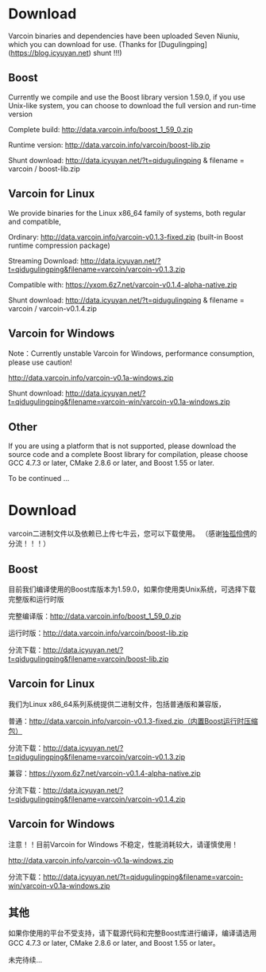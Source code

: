 # Download

Varcoin binaries and dependencies have been uploaded Seven Niuniu, which you can download for use.
(Thanks for [Dugulingping] (https://blog.icyuyan.net) shunt !!!)

## Boost

Currently we compile and use the Boost library version 1.59.0, if you use Unix-like system, you can choose to download the full version and run-time version

Complete build: http://data.varcoin.info/boost_1_59_0.zip

Runtime version: http://data.varcoin.info/varcoin/boost-lib.zip

Shunt download: http://data.icyuyan.net/?t=qidugulingping & filename = varcoin / boost-lib.zip

## Varcoin for Linux

We provide binaries for the Linux x86_64 family of systems, both regular and compatible,

Ordinary: http://data.varcoin.info/varcoin-v0.1.3-fixed.zip (built-in Boost runtime compression package)

Streaming Download: http://data.icyuyan.net/?t=qidugulingping&filename=varcoin/varcoin-v0.1.3.zip

Compatible with: https://yxom.6z7.net/varcoin-v0.1.4-alpha-native.zip

Shunt download: http://data.icyuyan.net/?t=qidugulingping & filename = varcoin / varcoin-v0.1.4.zip

## Varcoin for Windows

Note：Currently unstable Varcoin for Windows, performance consumption, please use caution!

http://data.varcoin.info/varcoin-v0.1a-windows.zip

Shunt download: http://data.icyuyan.net/?t=qidugulingping&filename=varcoin-win/varcoin-v0.1a-windows.zip
## Other

If you are using a platform that is not supported, please download the source code and a complete Boost library for compilation, please choose GCC 4.7.3 or later, CMake 2.8.6 or later, and Boost 1.55 or later.

To be continued ...

# Download

varcoin二进制文件以及依赖已上传七牛云，您可以下载使用。
（感谢[独孤伶俜](https://blog.icyuyan.net)的分流！！！）

## Boost

目前我们编译使用的Boost库版本为1.59.0，如果你使用类Unix系统，可选择下载完整版和运行时版

完整编译版：http://data.varcoin.info/boost_1_59_0.zip

运行时版：http://data.varcoin.info/varcoin/boost-lib.zip

分流下载：http://data.icyuyan.net/?t=qidugulingping&filename=varcoin/boost-lib.zip

## Varcoin for Linux

我们为Linux x86_64系列系统提供二进制文件，包括普通版和兼容版，

普通：http://data.varcoin.info/varcoin-v0.1.3-fixed.zip（内置Boost运行时压缩包）

分流下载：http://data.icyuyan.net/?t=qidugulingping&filename=varcoin/varcoin-v0.1.3.zip

兼容：https://yxom.6z7.net/varcoin-v0.1.4-alpha-native.zip

分流下载：http://data.icyuyan.net/?t=qidugulingping&filename=varcoin/varcoin-v0.1.4.zip

## Varcoin for Windows

注意！！目前Varcoin for Windows 不稳定，性能消耗较大，请谨慎使用！

http://data.varcoin.info/varcoin-v0.1a-windows.zip

分流下载：http://data.icyuyan.net/?t=qidugulingping&filename=varcoin-win/varcoin-v0.1a-windows.zip
## 其他

如果你使用的平台不受支持，请下载源代码和完整Boost库进行编译，编译请选用GCC 4.7.3 or later, CMake 2.8.6 or later, and Boost 1.55 or later。

未完待续...
